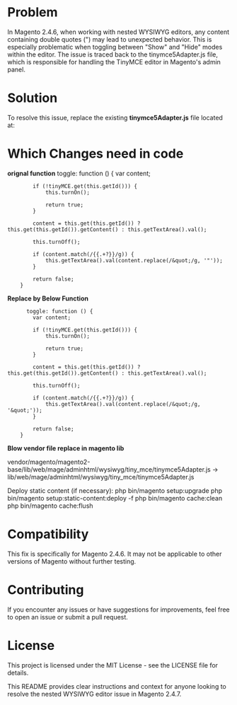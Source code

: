 # Problem
In Magento 2.4.6, when working with nested WYSIWYG editors, any content containing double quotes (") may lead to unexpected behavior. This is especially problematic when toggling between "Show" and "Hide" modes within the editor. The issue is traced back to the tinymce5Adapter.js file, which is responsible for handling the TinyMCE editor in Magento's admin panel.

# Solution
To resolve this issue, replace the existing **tinymce5Adapter.js** file located at:


# Which Changes need in code

**orignal function**
        toggle: function () {
            var content;

            if (!tinyMCE.get(this.getId())) {
                this.turnOn();

                return true;
            }

            content = this.get(this.getId()) ? this.get(this.getId()).getContent() : this.getTextArea().val();

            this.turnOff();

            if (content.match(/{{.+?}}/g)) {
                this.getTextArea().val(content.replace(/&quot;/g, '"'));
            }

            return false;
        }

  **Replace by Below Function**

          toggle: function () {
            var content;

            if (!tinyMCE.get(this.getId())) {
                this.turnOn();

                return true;
            }

            content = this.get(this.getId()) ? this.get(this.getId()).getContent() : this.getTextArea().val();

            this.turnOff();

            if (content.match(/{{.+?}}/g)) {
                this.getTextArea().val(content.replace(/&quot;/g, '&quot;'));
            }

            return false;
        }


**Blow vendor file replace in magento lib**

vendor/magento/magento2-base/lib/web/mage/adminhtml/wysiwyg/tiny_mce/tinymce5Adapter.js
->
lib/web/mage/adminhtml/wysiwyg/tiny_mce/tinymce5Adapter.js


Deploy static content (if necessary):
php bin/magento setup:upgrade
php bin/magento setup:static-content:deploy -f
php bin/magento cache:clean
php bin/magento cache:flush

# Compatibility
This fix is specifically for Magento 2.4.6. It may not be applicable to other versions of Magento without further testing.

# Contributing
If you encounter any issues or have suggestions for improvements, feel free to open an issue or submit a pull request.

# License
This project is licensed under the MIT License - see the LICENSE file for details.

This README provides clear instructions and context for anyone looking to resolve the nested WYSIWYG editor issue in Magento 2.4.7.




